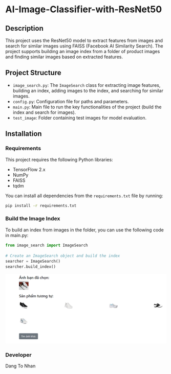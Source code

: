 # AI-Image-Classifier-with-ResNet50

## Description
This project uses the ResNet50 model to extract features from images and search for similar images using FAISS (Facebook AI Similarity Search). The project supports building an image index from a folder of product images and finding similar images based on extracted features.

## Project Structure

- `image_search.py`: The `ImageSearch` class for extracting image features, building an index, adding images to the index, and searching for similar images.
- `config.py`: Configuration file for paths and parameters.
- `main.py`: Main file to run the key functionalities of the project (build the index and search for images).
- `test_image`: Folder containing test images for model evaluation.

## Installation

### Requirements
This project requires the following Python libraries:

- TensorFlow 2.x
- NumPy
- FAISS
- tqdm

You can install all dependencies from the `requirements.txt` file by running:

```bash
pip install -r requirements.txt
```

### Build the Image Index
To build an index from images in the folder, you can use the following code in main.py:
```python
from image_search import ImageSearch

# Create an ImageSearch object and build the index
searcher = ImageSearch()
searcher.build_index()
```
<img src="https://github.com/HitDrama/AI-Image-Classifier-with-ResNet50/blob/main/static/test/test.png" alt="Sample Image" />


### Developer
Dang To Nhan

